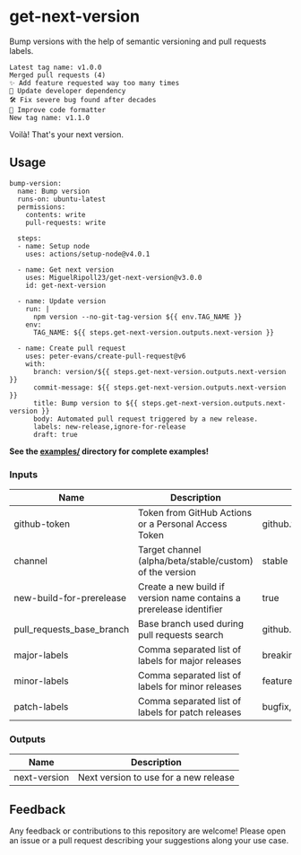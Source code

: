 # get-next-version

Bump versions with the help of semantic versioning and pull requests labels.

    Latest tag name: v1.0.0
    Merged pull requests (4)
    ✨ Add feature requested way too many times
    🚫 Update developer dependency
    🛠️ Fix severe bug found after decades
    🚫 Improve code formatter
    New tag name: v1.1.0

Voilà! That's your next version.

## Usage

    bump-version:
      name: Bump version
      runs-on: ubuntu-latest
      permissions:
        contents: write
        pull-requests: write

      steps:
      - name: Setup node
        uses: actions/setup-node@v4.0.1

      - name: Get next version
        uses: MiguelRipoll23/get-next-version@v3.0.0
        id: get-next-version

      - name: Update version
        run: |
          npm version --no-git-tag-version ${{ env.TAG_NAME }}
        env:
          TAG_NAME: ${{ steps.get-next-version.outputs.next-version }}

      - name: Create pull request
        uses: peter-evans/create-pull-request@v6
        with:
          branch: version/${{ steps.get-next-version.outputs.next-version }}
          commit-message: ${{ steps.get-next-version.outputs.next-version }}
          title: Bump version to ${{ steps.get-next-version.outputs.next-version }}
          body: Automated pull request triggered by a new release.
          labels: new-release,ignore-for-release
          draft: true

**See the [examples/](/examples/) directory for complete examples!**

### Inputs

| Name                      | Description                                                         | Default             |
| ------------------------- | ------------------------------------------------------------------- | ------------------- |
| github-token              | Token from GitHub Actions or a Personal Access Token                | github.token        |
| channel                   | Target channel (alpha/beta/stable/custom) of the version            | stable              |
| new-build-for-prerelease  | Create a new build if version name contains a prerelease identifier | true                |
| pull_requests_base_branch | Base branch used during pull requests search                        | github.ref          |
| major-labels              | Comma separated list of labels for major releases                   | breaking-change     |
| minor-labels              | Comma separated list of labels for minor releases                   | feature,enhancement |
| patch-labels              | Comma separated list of labels for patch releases                   | bugfix,dependencies |

### Outputs

| Name         | Description                           |
| ------------ | ------------------------------------- |
| next-version | Next version to use for a new release |

## Feedback

Any feedback or contributions to this repository are welcome! Please open an
issue or a pull request describing your suggestions along your use case.
